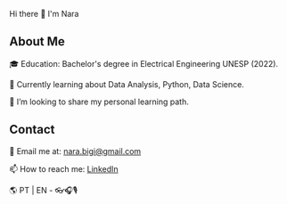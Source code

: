  Hi there 👋 I'm Nara


## About Me

🎓 Education: Bachelor's degree in Electrical Engineering UNESP (2022).
  
🌱 Currently learning about Data Analysis, Python, Data Science.

🤩 I’m looking to share my personal learning path.


## Contact

📧 Email me at: nara.bigi@gmail.com

📫 How to reach me: [LinkedIn](https://www.linkedin.com/in/nara-bigi-15a81b14b/)


 
🌎 PT | EN - 👓🎧🎙️    
